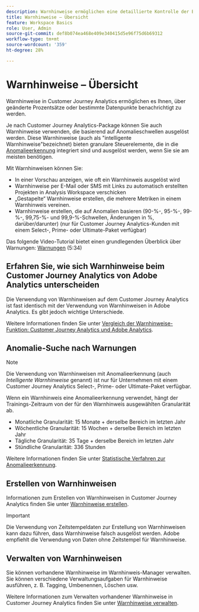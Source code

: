 ```yaml
---
description: Warnhinweise ermöglichen eine detaillierte Kontrolle der Benachrichtigungen und die Integration in die Anomalieerkennung.
title: Warnhinweise – Übersicht
feature: Workspace Basics
role: User, Admin
source-git-commit: def8b074ea468e409e340415d5e96f75d6b69312
workflow-type: tm+mt
source-wordcount: '359'
ht-degree: 28%

---
```


# Warnhinweise – Übersicht

Warnhinweise in Customer Journey Analytics ermöglichen es Ihnen, über geänderte Prozentsätze oder bestimmte Datenpunkte benachrichtigt zu werden.

Je nach Customer Journey Analytics-Package können Sie auch Warnhinweise verwenden, die basierend auf Anomalieschwellen ausgelöst werden. Diese Warnhinweise (auch als &quot;intelligente Warnhinweise&quot;bezeichnet) bieten granulare Steuerelemente, die in die [Anomalieerkennung](/help/analysis-workspace/c-anomaly-detection/anomaly-detection.md) integriert sind und ausgelöst werden, wenn Sie sie am meisten benötigen.

Mit Warnhinweisen können Sie:

* In einer Vorschau anzeigen, wie oft ein Warnhinweis ausgelöst wird
* Warnhinweise per E-Mail oder SMS mit Links zu automatisch erstellten Projekten in Analysis Workspace verschicken
* „Gestapelte“ Warnhinweise erstellen, die mehrere Metriken in einem Warnhinweis vereinen.
* Warnhinweise erstellen, die auf Anomalien basieren (90-%-, 95-%-, 99-%-, 99,75-%- und 99,9-%-Schwellen, Änderungen in %, darüber/darunter) (nur für Customer Journey Analytics-Kunden mit einem Select-, Prime- oder Ultimate-Paket verfügbar)

Das folgende Video-Tutorial bietet einen grundlegenden Überblick über Warnungen: [Warnungen](https://experienceleague.adobe.com/docs/analytics-learn/tutorials/data-science/intelligent-alerts.html?lang=de) (5:34)

## Erfahren Sie, wie sich Warnhinweise beim Customer Journey Analytics von Adobe Analytics unterscheiden

Die Verwendung von Warnhinweisen auf dem Customer Journey Analytics ist fast identisch mit der Verwendung von Warnhinweisen in Adobe Analytics. Es gibt jedoch wichtige Unterschiede.

Weitere Informationen finden Sie unter [Vergleich der Warnhinweise-Funktion: Customer Journey Analytics und Adobe Analytics](/help/components/c-intelligent-alerts/alerts-feature-comparison.md).

## Anomalie-Suche nach Warnungen

>[!NOTE]
>
>Die Verwendung von Warnhinweisen mit Anomalieerkennung (auch _Intelligente Warnhinweise_ genannt) ist nur für Unternehmen mit einem Customer Journey Analytics Select-, Prime- oder Ultimate-Paket verfügbar.

Wenn ein Warnhinweis eine Anomalieerkennung verwendet, hängt der Trainings-Zeitraum von der für den Warnhinweis ausgewählten Granularität ab.

* Monatliche Granularität: 15 Monate + derselbe Bereich im letzten Jahr
* Wöchentliche Granularität: 15 Wochen + derselbe Bereich im letzten Jahr
* Tägliche Granularität: 35 Tage + derselbe Bereich im letzten Jahr
* Stündliche Granularität: 336 Stunden

Weitere Informationen finden Sie unter [Statistische Verfahren zur Anomalieerkennung](/help/analysis-workspace/c-anomaly-detection/statistics-anomaly-detection.md).

## Erstellen von Warnhinweisen

Informationen zum Erstellen von Warnhinweisen in Customer Journey Analytics finden Sie unter [Warnhinweise erstellen](/help/components/c-intelligent-alerts/alert-builder.md).

>[!IMPORTANT]
>
>Die Verwendung von Zeitstempeldaten zur Erstellung von Warnhinweisen kann dazu führen, dass Warnhinweise falsch ausgelöst werden. Adobe empfiehlt die Verwendung von Daten ohne Zeitstempel für Warnhinweise.

## Verwalten von Warnhinweisen

Sie können vorhandene Warnhinweise im Warnhinweis-Manager verwalten. Sie können verschiedene Verwaltungsaufgaben für Warnhinweise ausführen, z. B. Tagging, Umbenennen, Löschen usw.

Weitere Informationen zum Verwalten vorhandener Warnhinweise in Customer Journey Analytics finden Sie unter [Warnhinweise verwalten](/help/components/c-intelligent-alerts/alert-manager.md).

